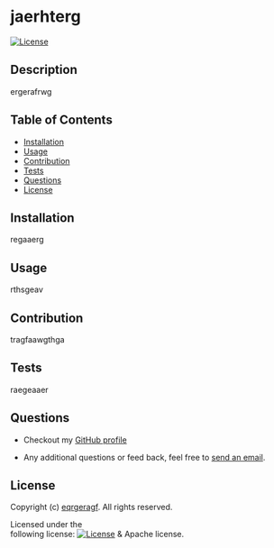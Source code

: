 # jaerhterg
 
  [![License](https://img.shields.io/badge/License-Apache_2.0-blue.svg)](https://opensource.org/licenses/Apache-2.0)
  ## Description
  ergerafrwg
  ## Table of Contents
  * [Installation](#installation)
  * [Usage](#usage)
  * [Contribution](#contribution)
  * [Tests](#tests)
  * [Questions](#questions)
  * [License](#license)
  ## Installation
  regaaerg
  ## Usage
  rthsgeav
  ## Contribution
  tragfaawgthga
  ## Tests
  raegeaaer
  ## Questions
  * Checkout my [GitHub profile](https://github.com/eqrgeragf)
  
  * Any additional questions or feed back, feel free to [send an email](mailto:eragf). 
  ## License
  Copyright (c) [eqrgeragf](https://github.com/eqrgeragf). All rights reserved.
  
  Licensed under the  
       following license: [![License](https://img.shields.io/badge/License-Apache_2.0-blue.svg)](https://opensource.org/licenses/Apache-2.0) & Apache
         license.
  
